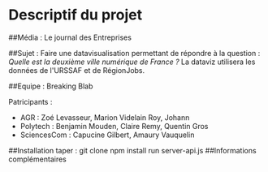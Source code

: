 # Descriptif du projet
##Média : 
Le journal des Entreprises 

##Sujet : 
Faire une datavisualisation permettant de répondre à la question : *Quelle est la deuxième ville numérique de France ?*
La dataviz utilisera les données de l'URSSAF et de RégionJobs.

##Equipe : Breaking Blab

Patricipants : 
- AGR : Zoé Levasseur, Marion Videlain Roy, Johann
- Polytech : Benjamin Mouden, Claire Remy, Quentin Gros
- SciencesCom : Capucine Gilbert, Amaury Vauquelin

##Installation
taper : 
    git clone
    npm install
    run server-api.js
##Informations complémentaires
  
